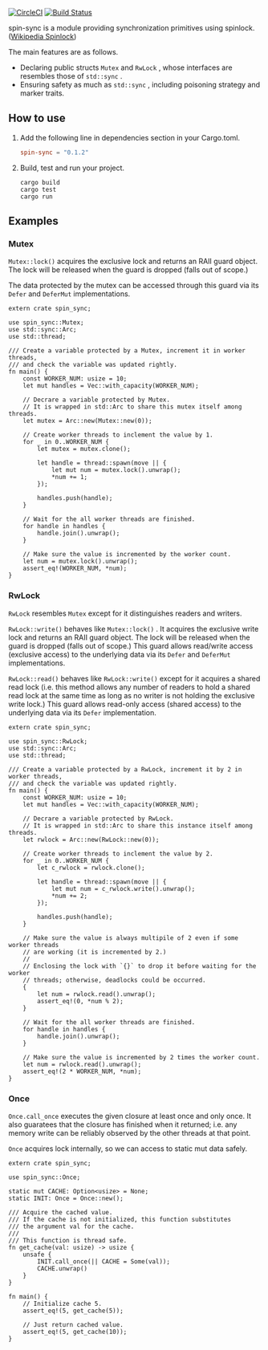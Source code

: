 [![CircleCI](https://circleci.com/gh/wbcchsyn/spin-sync-rs.svg?style=svg)](https://circleci.com/gh/wbcchsyn/spin-sync-rs)
[![Build Status](https://travis-ci.org/wbcchsyn/spin-sync-rs.svg?branch=master)](https://travis-ci.org/wbcchsyn/spin-sync-rs)

spin-sync is a module providing synchronization primitives using spinlock. ([Wikipedia Spinlock](https://en.wikipedia.org/wiki/Spinlock))

The main features are as follows.

* Declaring public structs `Mutex` and `RwLock` , whose interfaces are resembles those of `std::sync` .
* Ensuring safety as much as `std::sync` , including poisoning strategy and marker traits.

## How to use

1. Add the following line in dependencies section in your Cargo.toml.

   ```Cargo.toml
   spin-sync = "0.1.2"
   ```

1. Build, test and run your project.

   ```shell
   cargo build
   cargo test
   cargo run
   ```

## Examples

### Mutex<T>

`Mutex::lock()` acquires the exclusive lock and returns an RAII guard object. The lock will be released when the guard is dropped (falls out of scope.)

The data protected by the mutex can be accessed through this guard via its `Defer` and `DeferMut` implementations.

```
extern crate spin_sync;

use spin_sync::Mutex;
use std::sync::Arc;
use std::thread;

/// Create a variable protected by a Mutex, increment it in worker threads,
/// and check the variable was updated rightly.
fn main() {
    const WORKER_NUM: usize = 10;
    let mut handles = Vec::with_capacity(WORKER_NUM);

    // Decrare a variable protected by Mutex.
    // It is wrapped in std::Arc to share this mutex itself among threads.
    let mutex = Arc::new(Mutex::new(0));

    // Create worker threads to inclement the value by 1.
    for _ in 0..WORKER_NUM {
        let mutex = mutex.clone();

        let handle = thread::spawn(move || {
            let mut num = mutex.lock().unwrap();
            *num += 1;
        });

        handles.push(handle);
    }

    // Wait for the all worker threads are finished.
    for handle in handles {
        handle.join().unwrap();
    }

    // Make sure the value is incremented by the worker count.
    let num = mutex.lock().unwrap();
    assert_eq!(WORKER_NUM, *num);
}
```

### RwLock<T>

`RwLock` resembles `Mutex` except for it distinguishes readers and writers.

`RwLock::write()` behaves like `Mutex::lock()` .
It acquires the exclusive write lock and returns an RAII guard object. The lock will be released when the guard is dropped (falls out of scope.)
This guard allows read/write access (exclusive access) to the underlying data via its `Defer` and `DeferMut` implementations.

`RwLock::read()` behaves like `RwLock::write()` except for it acquires a shared read lock
(i.e. this method allows any number of readers to hold a shared read lock at the same time as long as no writer is not holding the exclusive write lock.)
This guard allows read-only access (shared access) to the underlying data via its `Defer` implementation.

```
extern crate spin_sync;

use spin_sync::RwLock;
use std::sync::Arc;
use std::thread;

/// Create a variable protected by a RwLock, increment it by 2 in worker threads,
/// and check the variable was updated rightly.
fn main() {
    const WORKER_NUM: usize = 10;
    let mut handles = Vec::with_capacity(WORKER_NUM);

    // Decrare a variable protected by RwLock.
    // It is wrapped in std::Arc to share this instance itself among threads.
    let rwlock = Arc::new(RwLock::new(0));

    // Create worker threads to inclement the value by 2.
    for _ in 0..WORKER_NUM {
        let c_rwlock = rwlock.clone();

        let handle = thread::spawn(move || {
            let mut num = c_rwlock.write().unwrap();
            *num += 2;
        });

        handles.push(handle);
    }

    // Make sure the value is always multipile of 2 even if some worker threads
    // are working (it is incremented by 2.)
    //
    // Enclosing the lock with `{}` to drop it before waiting for the worker
    // threads; otherwise, deadlocks could be occurred.
    {
        let num = rwlock.read().unwrap();
        assert_eq!(0, *num % 2);
    }

    // Wait for the all worker threads are finished.
    for handle in handles {
        handle.join().unwrap();
    }

    // Make sure the value is incremented by 2 times the worker count.
    let num = rwlock.read().unwrap();
    assert_eq!(2 * WORKER_NUM, *num);
}
```

### Once

`Once.call_once` executes the given closure at least once and only once. It also
guaratees that the closure has finished when it returned; i.e. any memory write can be
reliably observed by the other threads at that point.

`Once` acquires lock internally, so we can access to static mut data safely.

```
extern crate spin_sync;

use spin_sync::Once;

static mut CACHE: Option<usize> = None;
static INIT: Once = Once::new();

/// Acquire the cached value.
/// If the cache is not initialized, this function substitutes
/// the argument val for the cache.
///
/// This function is thread safe.
fn get_cache(val: usize) -> usize {
    unsafe {
        INIT.call_once(|| CACHE = Some(val));
        CACHE.unwrap()
    }
}

fn main() {
    // Initialize cache 5.
    assert_eq!(5, get_cache(5));

    // Just return cached value.
    assert_eq!(5, get_cache(10));
}
```
